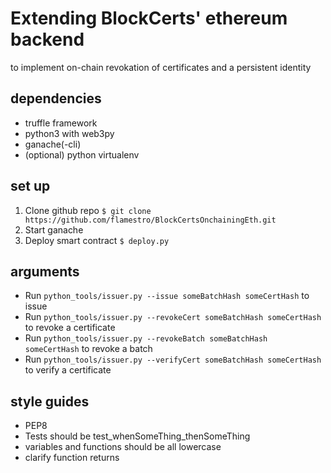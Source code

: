 # Extending BlockCerts' ethereum backend
to implement on-chain revokation of certificates and a persistent identity

## dependencies
- truffle framework
- python3 with web3py
- ganache(-cli)
- (optional) python virtualenv

## set up
1. Clone github repo `$ git clone https://github.com/flamestro/BlockCertsOnchainingEth.git`
2. Start ganache
3. Deploy smart contract `$ deploy.py`

## arguments
- Run `python_tools/issuer.py --issue someBatchHash someCertHash` to issue
- Run `python_tools/issuer.py --revokeCert someBatchHash someCertHash` to revoke a certificate
- Run `python_tools/issuer.py --revokeBatch someBatchHash someCertHash` to revoke a batch
- Run `python_tools/issuer.py --verifyCert someBatchHash someCertHash` to verify a certificate

## style guides
- PEP8
- Tests should be test_whenSomeThing_thenSomeThing
- variables and functions should be all lowercase 
- clarify function returns
